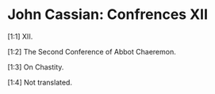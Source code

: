 # John Cassian: Confrences XII

[1:1] XII.

[1:2] The Second Conference of Abbot Chaeremon.

[1:3] On Chastity.

[1:4] Not translated.

